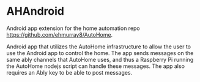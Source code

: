 # AHAndroid
Android app extension for the home automation repo https://github.com/ehmurray8/AutoHome.

Android app that utilizes the AutoHome infrastructure to allow the user to use the Android app to control the home. The app sends messages on the same ably channels that AutoHome uses, and thus a Raspberry Pi running the AutoHome nodejs script can handle these messages. The app also requires an Ably key to be able to post messages.
